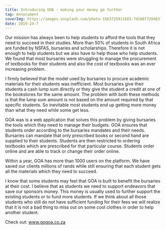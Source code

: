 ```yaml
---
title: Introducing GOA - making your money go further
tag: Annocument
coverImg: https://images.unsplash.com/photo-1563725911583-7d108f720483?ixlib=rb-1.2.1&ixid=eyJhcHBfaWQiOjEyMDd9&auto=format&fit=crop&w=889&q=80
date: 2019-24-7
---
```



Our mission has always been to help students to afford the tools that they need to succeed in their studies. More than 50% of students in South Africa are funded by NSFAS, bursaries and scholarships. Therefore  it is not enough to help students but we also have to help those who help students. We found that most bursaries were struggling to manage the procurement of textbooks for their students and also the cost of textbooks was an ever increasing problem.

I firmly believed that the model used by bursaries to procure academic materials for their students was inefficient. Most bursaries give their students a cash lump sum directly or they give the student a credit at one of the bookstores for the same amount. The problem with both these methods is that the lump sum amount is not based on the amount required by that specific students. So inevitable most students end up getting more money than what they need while some get less. 

GOA was is a web application that solves this problem by giving bursaries the tools which they need to manage their budgets. GOA ensures that students order according to the bursaries mandates and their needs. Bursaries can mandate that only prescribed books or second hand are supplied to their students. Students are then restricted to ordering textbooks which are prescribed for that particular course. Students order online and are able to track or change their order online. 

Within a year, GOA has more than 1000 users on the platform. We have saved our clients millions of rands while still ensuring that each student gets all the materials which they need to succeed.

I know that some students may feel that GOA is built to benefit the bursaries at their cost. I believe that as students we need to support endeavors that save our sponsors money. This money is usually used to further support the existing students or to fund more students. If we think about all those students who still do not have sufficient funding for their fees we will realize that it is not a bad thing to miss out on some cool clothes in order to help another student. 

Check out: www.gogoa.co.za

